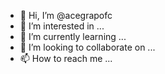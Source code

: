 - 👋 Hi, I’m @acegrapofc
- 👀 I’m interested in ...
- 🌱 I’m currently learning ...
- 💞️ I’m looking to collaborate on ...
- 📫 How to reach me ...

<!---
acegrapofc/acegrapofc is a ✨ special ✨ repository because its `README.md` (this file) appears on your GitHub profile.
You can click the Preview link to take a look at your changes.
--->

